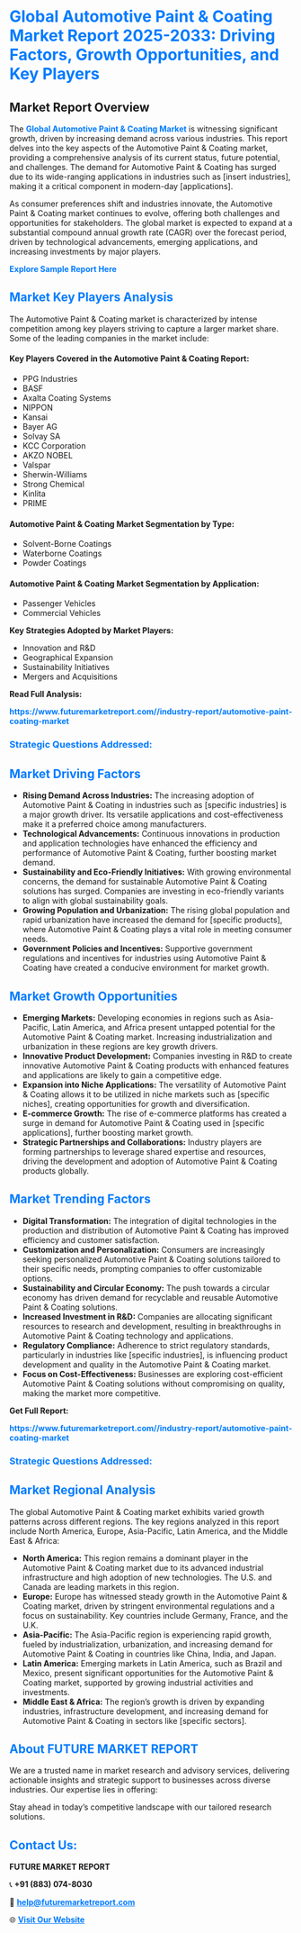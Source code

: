 <h1 style="color: #007BFF;">Global Automotive Paint & Coating Market Report 2025-2033: Driving Factors, Growth Opportunities, and Key Players</h1>

<section id="overview">
<h2>Market Report Overview</h2>
<p>The <a href="https://www.futuremarketreport.com//industry-report/automotive-paint-coating-market" style="color: #007BFF; text-decoration: none;"><strong>Global Automotive Paint & Coating Market</strong></a> is witnessing significant growth, driven by increasing demand across various industries. This report delves into the key aspects of the Automotive Paint & Coating market, providing a comprehensive analysis of its current status, future potential, and challenges. The demand for Automotive Paint & Coating has surged due to its wide-ranging applications in industries such as [insert industries], making it a critical component in modern-day [applications].</p>
<p>As consumer preferences shift and industries innovate, the Automotive Paint & Coating market continues to evolve, offering both challenges and opportunities for stakeholders. The global market is expected to expand at a substantial compound annual growth rate (CAGR) over the forecast period, driven by technological advancements, emerging applications, and increasing investments by major players.</p>
</section>

<section id="overview">
<p><a href="https://www.futuremarketreport.com//request-sample/reportId=91227" style="color: #007BFF; text-decoration: none;"><strong>Explore Sample Report Here</strong></a></p>
</section>

<section id="key-players">
<h2 style="color: #007BFF;">Market Key Players Analysis</h2>
<p>The Automotive Paint & Coating market is characterized by intense competition among key players striving to capture a larger market share. Some of the leading companies in the market include:</p>
<h4>Key Players Covered in the Automotive Paint & Coating Report:</h4>
<ul><li>PPG Industries</li><li>BASF</li><li>Axalta Coating Systems</li><li>NIPPON</li><li>Kansai</li><li>Bayer AG</li><li>Solvay SA</li><li>KCC Corporation</li><li>AKZO NOBEL</li><li>Valspar</li><li>Sherwin-Williams</li><li>Strong Chemical</li><li>Kinlita</li><li>PRIME</li></ul>
<h4>Automotive Paint & Coating Market Segmentation by Type:</h4>
<ul><li>Solvent-Borne Coatings</li><li>Waterborne Coatings</li><li>Powder Coatings</li></ul>

<h4>Automotive Paint & Coating Market Segmentation by Application:</h4>
<ul><li>Passenger Vehicles</li><li>Commercial Vehicles</li></ul>
<p><strong>Key Strategies Adopted by Market Players:</strong></p>
<ul>
<li>Innovation and R&D</li>
<li>Geographical Expansion</li>
<li>Sustainability Initiatives</li>
<li>Mergers and Acquisitions</li>
</ul>
</section>

<section>
<p><strong>Read Full Analysis: </strong></p><a href="https://www.futuremarketreport.com//industry-report/automotive-paint-coating-market" style="color: #007BFF; text-decoration: none;"><strong>https://www.futuremarketreport.com//industry-report/automotive-paint-coating-market</strong></a>
<h3 style="color: #007BFF;">Strategic Questions Addressed:</h3>
</section>

<section id="driving-factors">
<h2 style="color: #007BFF;">Market Driving Factors</h2>
<ul>
<li><strong>Rising Demand Across Industries:</strong> The increasing adoption of Automotive Paint & Coating in industries such as [specific industries] is a major growth driver. Its versatile applications and cost-effectiveness make it a preferred choice among manufacturers.</li>
<li><strong>Technological Advancements:</strong> Continuous innovations in production and application technologies have enhanced the efficiency and performance of Automotive Paint & Coating, further boosting market demand.</li>
<li><strong>Sustainability and Eco-Friendly Initiatives:</strong> With growing environmental concerns, the demand for sustainable Automotive Paint & Coating solutions has surged. Companies are investing in eco-friendly variants to align with global sustainability goals.</li>
<li><strong>Growing Population and Urbanization:</strong> The rising global population and rapid urbanization have increased the demand for [specific products], where Automotive Paint & Coating plays a vital role in meeting consumer needs.</li>
<li><strong>Government Policies and Incentives:</strong> Supportive government regulations and incentives for industries using Automotive Paint & Coating have created a conducive environment for market growth.</li>
</ul>
</section>

<section id="growth-opportunities">
<h2 style="color: #007BFF;">Market Growth Opportunities</h2>
<ul>
<li><strong>Emerging Markets:</strong> Developing economies in regions such as Asia-Pacific, Latin America, and Africa present untapped potential for the Automotive Paint & Coating market. Increasing industrialization and urbanization in these regions are key growth drivers.</li>
<li><strong>Innovative Product Development:</strong> Companies investing in R&D to create innovative Automotive Paint & Coating products with enhanced features and applications are likely to gain a competitive edge.</li>
<li><strong>Expansion into Niche Applications:</strong> The versatility of Automotive Paint & Coating allows it to be utilized in niche markets such as [specific niches], creating opportunities for growth and diversification.</li>
<li><strong>E-commerce Growth:</strong> The rise of e-commerce platforms has created a surge in demand for Automotive Paint & Coating used in [specific applications], further boosting market growth.</li>
<li><strong>Strategic Partnerships and Collaborations:</strong> Industry players are forming partnerships to leverage shared expertise and resources, driving the development and adoption of Automotive Paint & Coating products globally.</li>
</ul>
</section>

<section id="trending-factors">
<h2 style="color: #007BFF;">Market Trending Factors</h2>
<ul>
<li><strong>Digital Transformation:</strong> The integration of digital technologies in the production and distribution of Automotive Paint & Coating has improved efficiency and customer satisfaction.</li>
<li><strong>Customization and Personalization:</strong> Consumers are increasingly seeking personalized Automotive Paint & Coating solutions tailored to their specific needs, prompting companies to offer customizable options.</li>
<li><strong>Sustainability and Circular Economy:</strong> The push towards a circular economy has driven demand for recyclable and reusable Automotive Paint & Coating solutions.</li>
<li><strong>Increased Investment in R&D:</strong> Companies are allocating significant resources to research and development, resulting in breakthroughs in Automotive Paint & Coating technology and applications.</li>
<li><strong>Regulatory Compliance:</strong> Adherence to strict regulatory standards, particularly in industries like [specific industries], is influencing product development and quality in the Automotive Paint & Coating market.</li>
<li><strong>Focus on Cost-Effectiveness:</strong> Businesses are exploring cost-efficient Automotive Paint & Coating solutions without compromising on quality, making the market more competitive.</li>
</ul>
</section>

<section>
<p><strong>Get Full Report: </strong></p><a href="https://www.futuremarketreport.com//industry-report/automotive-paint-coating-market" style="color: #007BFF; text-decoration: none;"><strong>https://www.futuremarketreport.com//industry-report/automotive-paint-coating-market</strong></a>
<h3 style="color: #007BFF;">Strategic Questions Addressed:</h3>
</section>


<section id="regional-analysis">
<h2 style="color: #007BFF;">Market Regional Analysis</h2>
<p>The global Automotive Paint & Coating market exhibits varied growth patterns across different regions. The key regions analyzed in this report include North America, Europe, Asia-Pacific, Latin America, and the Middle East & Africa:</p>
<ul>
<li><strong>North America:</strong> This region remains a dominant player in the Automotive Paint & Coating market due to its advanced industrial infrastructure and high adoption of new technologies. The U.S. and Canada are leading markets in this region.</li>
<li><strong>Europe:</strong> Europe has witnessed steady growth in the Automotive Paint & Coating market, driven by stringent environmental regulations and a focus on sustainability. Key countries include Germany, France, and the U.K.</li>
<li><strong>Asia-Pacific:</strong> The Asia-Pacific region is experiencing rapid growth, fueled by industrialization, urbanization, and increasing demand for Automotive Paint & Coating in countries like China, India, and Japan.</li>
<li><strong>Latin America:</strong> Emerging markets in Latin America, such as Brazil and Mexico, present significant opportunities for the Automotive Paint & Coating market, supported by growing industrial activities and investments.</li>
<li><strong>Middle East & Africa:</strong> The region’s growth is driven by expanding industries, infrastructure development, and increasing demand for Automotive Paint & Coating in sectors like [specific sectors].</li>
</ul>
</section>

<footer>
<h2 style="color: #007BFF;">About FUTURE MARKET REPORT</h2>
<p>We are a trusted name in market research and advisory services, delivering actionable insights and strategic support to businesses across diverse industries. Our expertise lies in offering:</p>

<p>Stay ahead in today’s competitive landscape with our tailored research solutions.</p>

<h2 style="color: #007BFF;">Contact Us:</h2>
<p><strong>FUTURE MARKET REPORT</strong></p>
<p>📞 <strong>+91 (883) 074-8030</strong></p>
<p>📧 <strong><a href="mailto:help@futuremarketreport.com" style="color: #007BFF;">help@futuremarketreport.com</a></strong></p>
<p>🌐 <strong><a href="https://www.futuremarketreport.com/" style="color: #007BFF;">Visit Our Website</a></strong></p>
</footer>